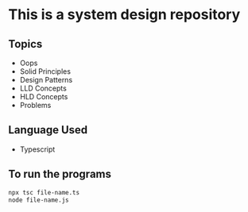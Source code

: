 # This is a system design repository

## Topics

- Oops
- Solid Principles
- Design Patterns
- LLD Concepts
- HLD Concepts
- Problems

## Language Used

- Typescript

## To run the programs

```bash
npx tsc file-name.ts
node file-name.js
```
